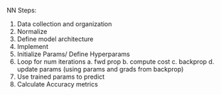 NN Steps:

1. Data collection and organization
1. Normalize
1. Define model architecture
1. Implement
  1. Initialize Params/ Define Hyperparams
  1. Loop for num iterations
    a. fwd prop
    b. compute cost
    c. backprop
    d. update params (using params and grads from backprop)
  1. Use trained params to predict
1. Calculate Accuracy metrics
